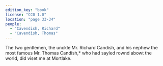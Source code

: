 ```yaml
---
edition_key: "book"
license: "CC0 1.0"
location: "page 33-34"
people:
  - "Cavendish, Richard"
  - "Cavendish, Thomas"
---
```

The two gentlemen, the unckle Mr.
Richard Candish, and his nephew the most famous Mr. Thomas
Candish,* who had sayled rownd abowt the world, did viset me
at Mortlake.
